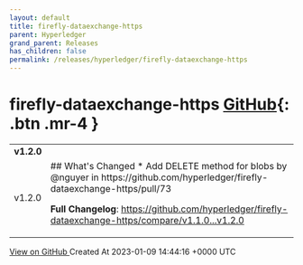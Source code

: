 ```yaml
---
layout: default
title: firefly-dataexchange-https
parent: Hyperledger
grand_parent: Releases
has_children: false
permalink: /releases/hyperledger/firefly-dataexchange-https
---
```


# firefly-dataexchange-https <span class="fs-3 right-align">[GitHub](https://github.com/hyperledger/firefly-dataexchange-https){: .btn .mr-4 }</span>


<div>
    <table>
        <tr>
            <td colspan="2">
                <b>
                    v1.2.0
                </b>
            </td>
        </tr>
        <tr>
            <td>
                <span class="chip">
                    v1.2.0
                </span>
            </td>
            <td>
                ## What's Changed
* Add DELETE method for blobs by @nguyer in https://github.com/hyperledger/firefly-dataexchange-https/pull/73


**Full Changelog**: https://github.com/hyperledger/firefly-dataexchange-https/compare/v1.1.0...v1.2.0
            </td>
        </tr>
    </table>
    <a href="https://github.com/hyperledger/firefly-dataexchange-https/releases/tag/v1.2.0" class=".btn">
        View on GitHub
    </a>
    <span class="right-align">
        Created At 2023-01-09 14:44:16 +0000 UTC
    </span>
</div>

